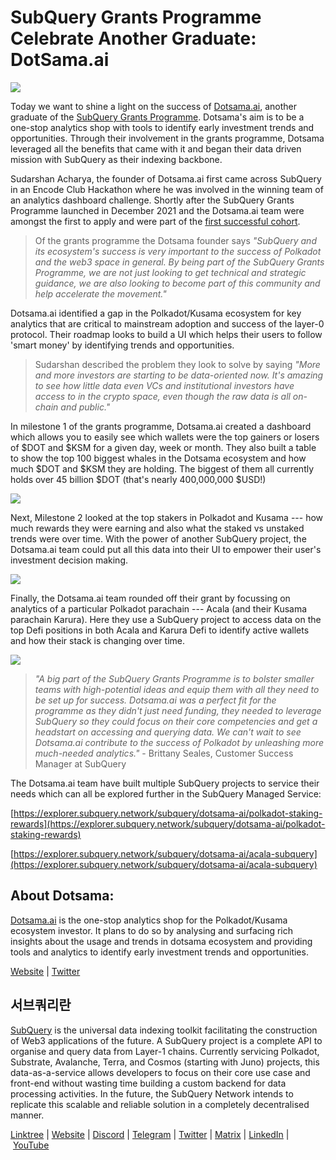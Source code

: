 # SubQuery Grants Programme Celebrate Another Graduate: DotSama.ai

![](https://miro.medium.com/max/1400/0*x85wLmUJE9pnGzts)

Today we want to shine a light on the success of [Dotsama.ai](http://dotsama.ai/), another graduate of the [SubQuery Grants Programme](https://subquery.network/grants). Dotsama's aim is to be a one-stop analytics shop with tools to identify early investment trends and opportunities. Through their involvement in the grants programme, Dotsama leveraged all the benefits that came with it and began their data driven mission with SubQuery as their indexing backbone.

Sudarshan Acharya, the founder of Dotsama.ai first came across SubQuery in an Encode Club Hackathon where he was involved in the winning team of an analytics dashboard challenge. Shortly after the SubQuery Grants Programme launched in December 2021 and the Dotsama.ai team were amongst the first to apply and were part of the [first successful cohort](../blogs/20220223-grants-first-cohort.md).

> Of the grants programme the Dotsama founder says *"SubQuery and its ecosystem's success is very important to the success of Polkadot and the web3 space in general. By being part of the SubQuery Grants Programme, we are not just looking to get technical and strategic guidance, we are also looking to become part of this community and help accelerate the movement."*

Dotsama.ai identified a gap in the Polkadot/Kusama ecosystem for key analytics that are critical to mainstream adoption and success of the layer-0 protocol. Their roadmap looks to build a UI which helps their users to follow 'smart money' by identifying trends and opportunities.

> Sudarshan described the problem they look to solve by saying *"More and more investors are starting to be data-oriented now. It's amazing to see how little data even VCs and institutional investors have access to in the crypto space, even though the raw data is all on-chain and public."*

In milestone 1 of the grants programme, Dotsama.ai created a dashboard which allows you to easily see which wallets were the top gainers or losers of $DOT and $KSM for a given day, week or month. They also built a table to show the top 100 biggest whales in the Dotsama ecosystem and how much $DOT and $KSM they are holding. The biggest of them all currently holds over 45 billion $DOT (that's nearly 400,000,000 $USD!)

![](https://miro.medium.com/max/1400/0*KZGHhrRoJmtLFCol)

Next, Milestone 2 looked at the top stakers in Polkadot and Kusama --- how much rewards they were earning and also what the staked vs unstaked trends were over time. With the power of another SubQuery project, the Dotsama.ai team could put all this data into their UI to empower their user's investment decision making.

![](https://miro.medium.com/max/1400/0*6xx4TbToxbUVOJ8v)

Finally, the Dotsama.ai team rounded off their grant by focussing on analytics of a particular Polkadot parachain --- Acala (and their Kusama parachain Karura). Here they use a SubQuery project to access data on the top Defi positions in both Acala and Karura Defi to identify active wallets and how their stack is changing over time.

![](https://miro.medium.com/max/1400/0*9b1lEitfbXxt4BaJ)

> _"A big part of the SubQuery Grants Programme is to bolster smaller teams with high-potential ideas and equip them with all they need to be set up for success. Dotsama.ai was a perfect fit for the programme as they didn't just need funding, they needed to leverage SubQuery so they could focus on their core competencies and get a headstart on accessing and querying data. We can't wait to see Dotsama.ai contribute to the success of Polkadot by unleashing more much-needed analytics."_ - Brittany Seales, Customer Success Manager at SubQuery

The Dotsama.ai team have built multiple SubQuery projects to service their needs which can all be explored further in the SubQuery Managed Service:

[https://explorer.subquery.network/subquery/dotsama-ai/polkadot-staking-rewards](https://explorer.subquery.network/subquery/dotsama-ai/polkadot-staking-rewards)

[https://explorer.subquery.network/subquery/dotsama-ai/acala-subquery](https://explorer.subquery.network/subquery/dotsama-ai/acala-subquery)

## About Dotsama:

[Dotsama.ai](http://dotsama.ai/) is the one-stop analytics shop for the Polkadot/Kusama ecosystem investor. It plans to do so by analysing and surfacing rich insights about the usage and trends in dotsama ecosystem and providing tools and analytics to identify early investment trends and opportunities.

[Website](http://dotsama.ai/) | [Twitter](https://twitter.com/DotSama_ai)

## 서브쿼리란

[SubQuery](https://subquery.network/) is the universal data indexing toolkit facilitating the construction of Web3 applications of the future. A SubQuery project is a complete API to organise and query data from Layer-1 chains. Currently servicing Polkadot, Substrate, Avalanche, Terra, and Cosmos (starting with Juno) projects, this data-as-a-service allows developers to focus on their core use case and front-end without wasting time building a custom backend for data processing activities. In the future, the SubQuery Network intends to replicate this scalable and reliable solution in a completely decentralised manner.

​​[Linktree](https://linktr.ee/subquerynetwork) | [Website](https://subquery.network/) | [Discord](https://discord.com/invite/78zg8aBSMG) | [Telegram](https://t.me/subquerynetwork) | [Twitter](https://twitter.com/subquerynetwork) | [Matrix](https://matrix.to/#/#subquery:matrix.org) | [LinkedIn](https://www.linkedin.com/company/subquery) | [YouTube](https://www.youtube.com/channel/UCi1a6NUUjegcLHDFLr7CqLw)
